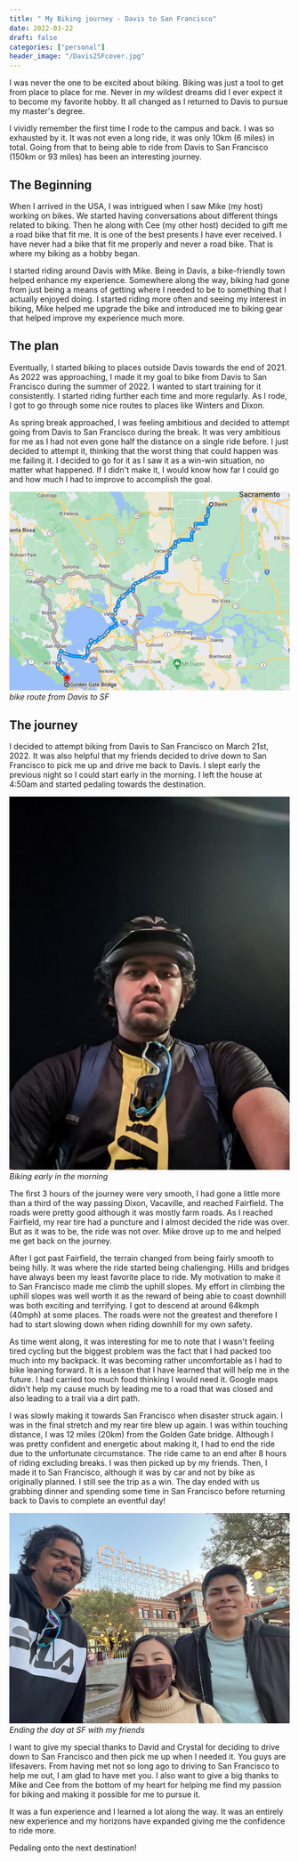 ```yaml
---
title: " My Biking journey - Davis to San Francisco"
date: 2022-03-22
draft: false
categories: ["personal"]
header_image: "/Davis2SFcover.jpg"
---
```


I was never the one to be excited about biking. Biking was just a tool to get from place to place for me. Never in my wildest dreams did I ever expect it to become my favorite hobby. It all changed as I returned to Davis to pursue my master's degree. 

I vividly remember the first time I rode to the campus and back. I was so exhausted by it. It was not even a long ride, it was only 10km (6 miles) in total. Going from that to being able to ride from Davis to San Francisco (150km or 93 miles) has been an interesting journey. 

## The Beginning 

When I arrived in the USA, I was intrigued when I saw Mike (my host) working on bikes. We started having conversations about different things related to biking. Then he along with Cee (my other host) decided to gift me a road bike that fit me. It is one of the best presents I have ever received. I have never had a bike that fit me properly and never a road bike. That is where my biking as a hobby began. 

I started riding around Davis with Mike. Being in Davis, a bike-friendly town helped enhance my experience. Somewhere along the way, biking had gone from just being a means of getting where I needed to be to something that I actually enjoyed doing. I started riding more often and seeing my interest in biking, Mike helped me upgrade the bike and introduced me to biking gear that helped improve my experience much more. 

## The plan

Eventually, I started biking to places outside Davis towards the end of 2021. As 2022 was approaching, I made it my goal to bike from Davis to San Francisco during the summer of 2022. I wanted to start training for it consistently. I started riding further each time and more regularly. As I rode, I got to go through some nice routes to places like Winters and Dixon. 

As spring break approached, I was feeling ambitious and decided to attempt going from Davis to San Francisco during the break. It was very ambitious for me as I had not even gone half the distance on a single ride before. I just decided to attempt it, thinking that the worst thing that could happen was me failing it. I decided to go for it as I saw it as a win-win situation, no matter what happened. If I didn't make it, I would know how far I could go and how much I had to improve to accomplish the goal.

![Rotue from Davis to SF](/Davis2SFroute.png)*bike route from Davis to SF*


## The journey

I decided to attempt biking from Davis to San Francisco on March 21st, 2022. It was also helpful that my friends decided to drive down to San Francisco to pick me up and drive me back to Davis. I slept early the previous night so I could start early in the morning. I left the house at 4:50am and started pedaling towards the destination. 

![Biking early in the morning](/Davis2SFride.jpg)*Biking early in the morning*

The first 3 hours of the journey were very smooth, I had gone a little more than a third of the way passing Dixon, Vacaville, and reached Fairfield. The roads were pretty good although it was mostly farm roads. As I reached Fairfield, my rear tire had a puncture and I almost decided the ride was over. But as it was to be, the ride was not over. Mike drove up to me and helped me get back on the journey.

After I got past Fairfield, the terrain changed from being fairly smooth to being hilly. It was where the ride started being challenging. Hills and bridges have always been my least favorite place to ride. My motivation to make it to San Francisco made me climb the uphill slopes. My effort in climbing the uphill slopes was well worth it as the reward of being able to coast downhill was both exciting and terrifying. I got to descend at around 64kmph (40mph) at some places. The roads were not the greatest and therefore I had to start slowing down when riding downhill for my own safety.

As time went along, it was interesting for me to note that I wasn't feeling tired cycling but the biggest problem was the fact that I had packed too much into my backpack. It was becoming rather uncomfortable as I had to bike leaning forward. It is a lesson that I have learned that will help me in the future. I had carried too much food thinking I would need it.  Google maps didn't help my cause much by leading me to a road that was closed and also leading to a trail via a dirt path.

I was slowly making it towards San Francisco when disaster struck again. I was in the final stretch and my rear tire blew up again. I was within touching distance, I was 12 miles (20km) from the Golden Gate bridge. Although I was pretty confident and energetic about making it, I had to end the ride due to the unfortunate circumstance. The ride came to an end after 8 hours of riding excluding breaks. I was then picked up by my friends. Then, I made it to San Francisco, although it was by car and not by bike as originally planned. I still see the trip as a win. The day ended with us grabbing dinner and spending some time in San Francisco before returning back to Davis to complete an eventful day!

![Ending the evening at SF](/Davis2SFfinal.jpg)*Ending the day at SF with my friends*

I want to give my special thanks to David and Crystal for deciding to drive down to San Francisco and then pick me up when I needed it. You guys are lifesavers. From having met not so long ago to driving to San Francisco to help me out, I am glad to have met you.  I also want to give a big thanks to  Mike and Cee from the bottom of my heart for helping me find my passion for biking and making it possible for me to pursue it.

It was a fun experience and I learned a lot along the way. It was an entirely new experience and my horizons have expanded giving me the confidence to ride more.

Pedaling onto the next destination!